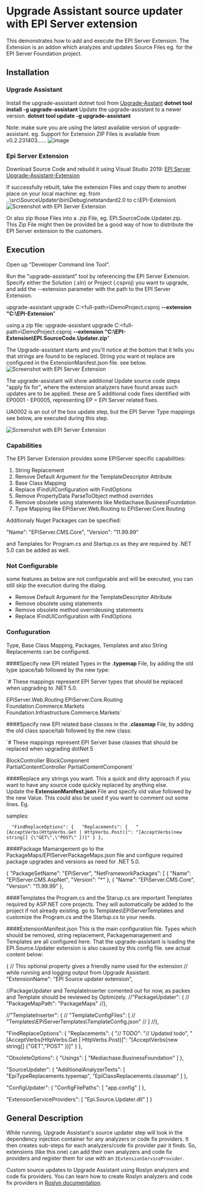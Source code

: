 # Upgrade Assistant source updater with EPI Server extension

This demonstrates how to add and execute the EPI Server Extension. 
The Extension is an addon which analyzes and updates Source Files eg. for the EPI Server Foundation project. 


## Installation

### Upgrade Assistant
Install the upgrade-assistant dotnet tool from [Upgrade-Asstant](https://dotnet.microsoft.com/platform/upgrade-assistant)
**dotnet tool install -g upgrade-assistant**
Update the upgrade-assistant to a newer version. 
**dotnet tool update -g upgrade-assistant**

Note: 
make sure you are using the latest available version of upgrade-assistant. 
eg. 
Support for Extension ZIP Files is available from v0.2.231403…… ![image](https://user-images.githubusercontent.com/39339816/123054921-a39f8e80-d405-11eb-83d2-cb61b2e08071.png)


### Epi Server Extension
Download Source Code and rebuild it using Visual Studio 2019: [EPI Server Upgrade-Assistant-Extension](https://github.com/episerver/upgrade-assistant-extensions/tree/develop) 

If successfully rebuilt, take the extension Files and copy them to another place on your local machine: 
eg. 
 from ..\src\SourceUpdater\bin\Debug\netstandard2.0  to  c:\EPI-Extension\  
![Screenshot with EPI Server Extension](./images/Epi-Extension-items.jpg)

Or also zip those Files into a .zip File, eg. EPI.SourceCode.Updater.zip.  
This Zip File might then be provided be a good way of how to distribute the EPI Server extension to the customers. 

 
## Execution
Open up "Developer Command line Tool". 

Run the "upgrade-assistant" tool by referencing the EPI Server Extension.
Specify either the Solution (.sln) or Project (.csproj) you want to upgrade, and add the --extension parameter with the path to the EPI Server Extension.

upgrade-assistant upgrade C:\<full-path>\DemoProject.csproj  **--extension "C:\EPI-Extension**"

using a zip file: 
upgrade-assistant upgrade C:\<full-path>\DemoProject.csproj  **--extension "C:\EPI-Extension\EPI.SourceCode.Updater.zip**"

The Upgrade-assistant starts and you'll notice at the bottom that it tells you that strings are found to be replaced.
String you want ot replace are configured in the ExtensionManifest.json file. see below.
![Screenshot with EPI Server Extension](./images/UA-Started.jpg)

The upgrade-assistant will show additional Update source code steps "apply fix for", where the extension analyzers have found areas such updates are to be applied. 
these are 5 additional code fixes identified with EP0001 - EP0005, representing EP = EPI Server related fixes. 

UA0002 is an out of the box update step, but the EPI Server Type mappings see below, are executed during this step. 

![Screenshot with EPI Server Extension](./images/Upgrade-Assistant-with-Epi-Extension.jpg)

### Capabilities
The EPI Server Extension provides some EPIServer specific capabilities: 

1. String Replacement 
2. Remove Default Argument for the TemplateDescriptor Attribute
2. Base Class Mapping
3. Replace IFindUIConfiguration with FindOptions 
4. Remove PropertyData ParseToObject method overrides
5. Remove obsolete using statements like Mediachase.BusinessFoundation
6. Type Mapping like EPiServer.Web.Routing to EPiServer.Core.Routing 

Additionaly Nuget Packages can be specified: 

"Name": "EPiServer.CMS.Core",
"Version": "11.99.99"

and Tamplates for Program.cs and Startup.cs as they are required by .NET 5.0 can be added as well.


### Not Configurable
some features as below are not configurable and will be executed, you can still skip the execution during the dialog.

- Remove Default Argument for the TemplateDescriptor Attribute 
- Remove obsolete using statements
- Remove obsolete method overrideusing statements
- Replace IFindUIConfiguration with FindOptions 

### Confuguration
Type, Base Class Mapping, Packages, Templates and also String Replacements can be configured.  

####Specify new EPI related Types in the **.typemap** File, by adding the old type space/tab followed by the new type:

`# These mappings represent EPI Server types that should be replaced when upgrading to .NET 5.0.

EPiServer.Web.Routing	EPiServer.Core.Routing  
Foundation.Commerce.Markets   Foundation.Infrastructure.Commerce.Markets`

####Specify new EPI related base classes in the **.classmap** File, by adding the old class space/tab followed by the new class:

`# These mappings represent EPI Server base classes that should be replaced when upgrading dotNet 5

BlockController	BlockComponent  
PartialContentController   PartialContentComponent`

####Replace any strings you want.  This a quick and dirty approach if you want to have any source code quickly replaced by anything else.  
Update the **ExtensionManifest.json** File and specify old value followed by the new Value. This could also be used if you want to comment out some lines. Eg. 

samples:

`  "FindReplaceOptions": {  
    "Replacements": {  
 "[AcceptVerbs(HttpVerbs.Get | HttpVerbs.Post)]": "[AcceptVerbs(new string[] {\"GET\",\"POST\" })]"
    }
  },`


####Package Mamangement 
go to the PackageMaps/EPIServerPackageMaps.json file and configure required package upgrades and versions as need for .NET 5.0. 

  {
"PackageSetName": "EPiServer",
"NetFrameworkPackages": [
  {
"Name": "EPiServer.CMS.AspNet",
"Version": "*"
  },
  {
"Name": "EPiServer.CMS.Core",
"Version": "11.99.99"
  },


####Templates
the Program.cs and the Starup.cs are important Templates required by ASP.NET core projects. They will automatically be added to the project if not already existing.
go to Templates\EPiServerTemplates and customize the Program.cs and the Startup.cs to your needs. 

####ExtensionManifest.json
This is the main configuration file. Types which should be removed, string replacement, Packagemanagement and Templates are all configured here. That the upgrade-assistant is loading the EPI.Source.Updater extension is also caused by this config file. 
see actual content below:

{
  // This optional property gives a friendly name used for the extension
  // while running and logging output from Upgrade Assistant.
  "ExtensionName": "EPI Source updater extension",

  //PackageUpdater and TemplateInserter comented out for now, as packes and Template should be reviewed by Optimizely. 
  //"PackageUpdater": {
  //  "PackageMapPath": "PackageMaps"
  //},

  //"TemplateInserter": {
  //  "TemplateConfigFiles": [
  //    "Templates\\EPiServerTemplates\\TemplateConfig.json"
  //  ]
  //},

  "FindReplaceOptions": {
    "Replacements": {
      "// TODO": "// Updated todo",
      "[AcceptVerbs(HttpVerbs.Get | HttpVerbs.Post)]": "[AcceptVerbs(new string[] {\"GET\",\"POST\" })]"
    }
  },

  "ObsoleteOptions": {
    "Usings": [
      "Mediachase.BusinessFoundation"
    ]
  },


  "SourceUpdater": {
    "AdditionalAnalyzerTexts": [
      "EpiTypeReplacements.typemap",
      "EpiClassReplacements.classmap"
    ]
  },

  "ConfigUpdater": {
    "ConfigFilePaths": [
      "app.config"
    ]
  },

  "ExtensionServiceProviders": [
    "Epi.Source.Updater.dll"
  ]
}




## General Description ##
While running, Upgrade Assistant's source updater step will look in the dependency injection container for any analyzers or code fix providers. It then creates sub-steps for each analyzers/code fix provider pair it finds. So, extensions (like this one) can add their own analyzers and code fix providers and register them for use with an `IExtensionServiceProvider`.

Custom source updates to Upgrade Assistant using Roslyn analyzers and code fix providers. You can learn how to create Roslyn analyzers and code fix providers in [Roslyn documentation](https://docs.microsoft.com/visualstudio/extensibility/getting-started-with-roslyn-analyzers).
